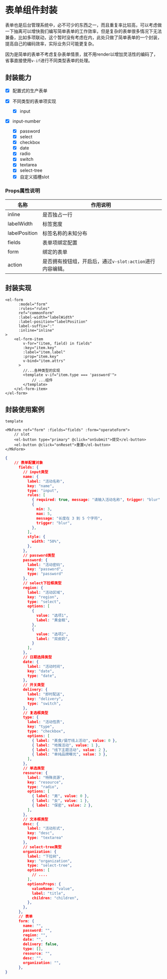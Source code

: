 # 表单组件封装

​	表单也是后台管理系统中，必不可少的东西之一，而且重复率比较高，可以考虑做一下抽离可以增快我们编写简单表单的工作效率，但是复杂的表单很多情况下无法兼备，比如多项联动，这个暂时没有考虑在内，此处只做了简单表单的一个封装，提高自己的编码效率，实际业务只可能更复杂。

​	因为是简单的表单不考虑复杂表单情景，就不用render以增加灵活性的编码了，省事直接使用`v-if`进行不同类型表单的处理。

## 封装能力

- [x] 配置式的生产表单

- [x] 不同类型的表单项实现

  - [x] input
- [x] input-number
  - [x] password
  - [x] select
  - [x] checkbox
  - [x] date
  - [x] radio
  - [x] switch
  - [x] textarea
  - [x] select-tree
  - [x] 自定义插槽slot

### Props属性说明

| 名称          | 作用说明                                                  |
| ------------- | --------------------------------------------------------- |
| inline        | 是否独占一行                                              |
| labelWidth    | 标签宽度                                                  |
| labelPosition | 标签名称的未知分布                                        |
| fields        | 表单项绑定配置                                            |
| form          | 绑定的表单                                                |
| action        | 是否拥有按钮组，开启后，通过`v-slot:action`进行内容编辑。 |

## **封装实现**

```vue
<el-form
      :model="form"
      :rules="rules"
      ref="commonForm"
      :label-width="labelWidth"
      :label-position="labelPosition"
      label-suffix=":"
      :inline="inline"
>
	<el-form-item
        v-for="(item, field) in fields"
        :key="item.key"
        :label="item.label"
        :prop="item.key"
        v-bind="item.attrs"
      >
        //...各种类型的实现
        <template v-if="item.type === 'password'">
        	// ...组件
        </template>
    </el-form-item>
</el-form>
```

## 封装使用案例

`template`

```vue
<MkForm ref="form" :fields="fields" :form="operateForm">
    // slot
    <el-button type="primary" @click="onSubmit">提交</el-button>
    <el-button @click="onReset">重置</el-button>
</MkForm>
```

```json
{
	// 表单配置对象
      fields: {
        // input类型
        name: {
          label: "活动名称",
          key: "name",
          type: "input",
          rules: [
            { required: true, message: "请输入活动名称", trigger: "blur" },
            {
              min: 3,
              max: 5,
              message: "长度在 3 到 5 个字符",
              trigger: "blur",
            },
          ],
          style: {
            width: "50%",
          },
        },
        // password类型
        password: {
          label: "活动密码",
          key: "password",
          type: "password"
        },
        // select下拉框类型
        region: {
          label: "活动区域",
          key: "region",
          type: "select",
          options: [
            {
              value: "选项1",
              label: "黄金糕",
            },
            {
              value: "选项2",
              label: "双皮奶",
            }
          ],
        },
        // 日期选择类型
        date: {
          label: "活动时间",
          key: "date",
          type: "date",
        },
        // 开关类型
        delivery: {
          label: "即时配送",
          key: "delivery",
          type: "switch",
        },
        // 复选框类型
        type: {
          label: "活动性质",
          key: "type",
          type: "checkbox",
          options: [
            { label: "美食/餐厅线上活动", value: 0 },
            { label: "地推活动", value: 1 },
            { label: "线下主题活动", value: 2 },
            { label: "单纯品牌曝光", value: 3 },
          ],
        },
        // 单选类型
        resource: {
          label: "特殊资源",
          key: "resource",
          type: "radio",
          options: [
            { label: "男", value: 0 },
            { label: "女", value: 1 },
            { label: "保密", value: 2 },
          ],
        },
        // 文本框类型
        desc: {
          label: "活动形式",
          key: "desc",
          type: "textarea"
        },
        // select-tree类型
        organization: {
          label: "下拉树",
          key: "organization",
          type: "select-tree",
          options: [
            // ....
          ],
          optionsProps: {
            valueName: "value",
            label: "title",
            children: "children",
          },
        },
      },
      // 表单
      form: {
        name: "",
        password: "",
        region: "",
        date: "",
        delivery: false,
        type: [],
        resource: "",
        desc: "",
        organization: "",
      },
}
```


